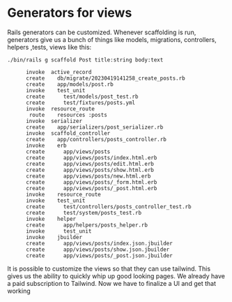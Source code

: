 # Generators for views

Rails generators can be customized. Whenever scaffolding is run, generators give us
a bunch of things like models, migrations, controllers, helpers ,tests, views like
this:

```
./bin/rails g scaffold Post title:string body:text

      invoke  active_record
      create    db/migrate/20230419141258_create_posts.rb
      create    app/models/post.rb
      invoke    test_unit
      create      test/models/post_test.rb
      create      test/fixtures/posts.yml
      invoke  resource_route
       route    resources :posts
      invoke  serializer
      create    app/serializers/post_serializer.rb
      invoke  scaffold_controller
      create    app/controllers/posts_controller.rb
      invoke    erb
      create      app/views/posts
      create      app/views/posts/index.html.erb
      create      app/views/posts/edit.html.erb
      create      app/views/posts/show.html.erb
      create      app/views/posts/new.html.erb
      create      app/views/posts/_form.html.erb
      create      app/views/posts/_post.html.erb
      invoke    resource_route
      invoke    test_unit
      create      test/controllers/posts_controller_test.rb
      create      test/system/posts_test.rb
      invoke    helper
      create      app/helpers/posts_helper.rb
      invoke      test_unit
      invoke    jbuilder
      create      app/views/posts/index.json.jbuilder
      create      app/views/posts/show.json.jbuilder
      create      app/views/posts/_post.json.jbuilder
```

It is possible to customize the views so that they can use tailwind. This gives us
the ability to quickly whip up good looking pages. We already have a paid
subscription to Tailwind. Now we have to finalize a UI and get that working
